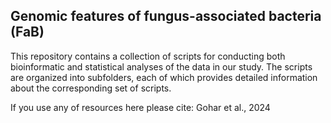 ## Genomic features of fungus-associated bacteria (FaB)
This repository contains a collection of scripts for conducting both bioinformatic and statistical analyses of the data in our study. The scripts are organized into subfolders, each of which provides detailed information about the corresponding set of scripts.

If you use any of resources here please cite:
Gohar et al., 2024
